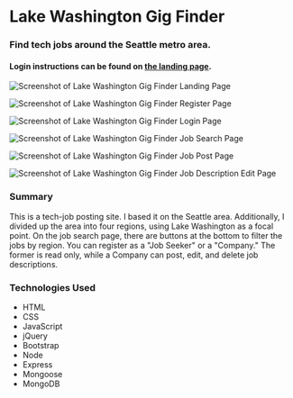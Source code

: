 # Lake Washington Gig Finder
### Find tech jobs around the Seattle metro area.

#### Login instructions can be found on [the landing page](https://lakewashingtongigfinder.herokuapp.com/).

![Screenshot of Lake Washington Gig Finder Landing Page](http://bprdev.io/img/gigfinder/ss/landing-width1200.png "Lake Washington Gig Finder Landing Page")

![Screenshot of Lake Washington Gig Finder Register Page](http://bprdev.io/img/gigfinder/ss/register-width1200.png "Lake Washington Gig Finder Register Page")

![Screenshot of Lake Washington Gig Finder Login Page](http://bprdev.io/img/gigfinder/ss/login-width1200.png "Lake Washington Gig Finder Login Page")

![Screenshot of Lake Washington Gig Finder Job Search Page](http://bprdev.io/img/gigfinder/ss/findJob-width1200.png "Lake Washington Gig Finder Job Search Page")

![Screenshot of Lake Washington Gig Finder Job Post Page](http://bprdev.io/img/gigfinder/ss/postJob-width1200.png "Lake Washington Gig Finder Job Post Page")

![Screenshot of Lake Washington Gig Finder Job Description Edit Page](http://bprdev.io/img/gigfinder/ss/editJob-width1200.png "Lake Washington Gig Finder Job Description Edit Page")

### Summary
This is a tech-job posting site. I based it on the Seattle area. Additionally, I divided up the area into four regions, using Lake Washington as a focal point. On the job search page, there are buttons at the bottom to filter the jobs by region. You can register as a "Job Seeker" or a "Company." The former is read only, while a Company can post, edit, and delete job descriptions.

### Technologies Used
- HTML
- CSS
- JavaScript
- jQuery
- Bootstrap
- Node
- Express
- Mongoose
- MongoDB
